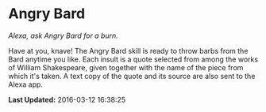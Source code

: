 # Angry Bard
*Alexa, ask Angry Bard for a burn.*

Have at you, knave! The Angry Bard skill is ready to throw barbs from the Bard anytime you like. Each insult is a quote selected from among the works of William Shakespeare, given together with the name of the piece from which it's taken. A text copy of the quote and its source are also sent to the Alexa app.

**Last Updated:** 2016-03-12 16:38:25